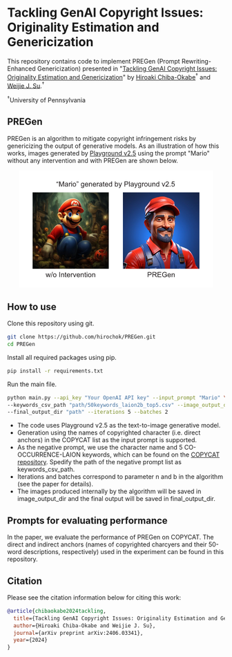 # Tackling GenAI Copyright Issues: Originality Estimation and Genericization

This repository contains code to implement PREGen (Prompt Rewriting-Enhanced Genericization) presented in "[Tackling GenAI Copyright Issues: Originality Estimation and Genericization](https://arxiv.org/abs/2406.03341)" by [Hiroaki Chiba-Okabe](https://hirochok.github.io/)<sup>†</sup> and [Weijie J. Su](http://stat.wharton.upenn.edu/~suw/).<sup>†</sup>

<sup>†</sup>University of Pennsylvania

## PREGen

PREGen is an algorithm to mitigate copyright infringement risks by genericizing the output of generative models. As an illustration of how this works, images generated by [Playground v2.5](https://huggingface.co/playgroundai/playground-v2.5-1024px-aesthetic) using the prompt "Mario" without any intervention and with PREGen are shown below.

<p align="center">
  <img src="asset/mario_sample.png" alt="Example Image" width="450"/>
</p>

## How to use

Clone this repository using git.

```bash
git clone https://github.com/hirochok/PREGen.git
cd PREGen
```

Install all required packages using pip.

```bash
pip install -r requirements.txt
```

Run the main file.

```bash
python main.py --api_key "Your OpenAI API key" --input_prompt "Mario" \
--keywords_csv_path "path/50keywords_laion2b_top5.csv" --image_output_dir "path" \
--final_output_dir "path" --iterations 5 --batches 2
```

* The code uses Playground v2.5 as the text-to-image generative model.
* Generation using the names of copyrighted character (i.e. direct anchors) in the COPYCAT list as the input prompt is supported.
* As the negative prompt, we use the character name and 5 CO-OCCURRENCE-LAION keywords, which can be found on the [COPYCAT repository](https://github.com/princeton-nlp/CopyCat). Spedify the path of the negative prompt list as keywords_csv_path.
* Iterations and batches correspond to parameter n and b in the algorithm (see the paper for details).
* The images produced internally by the algorithm will be saved in image_output_dir and the final output will be saved in final_output_dir.

## Prompts for evaluating performance

In the paper, we evaluate the performance of PREGen on COPYCAT. The direct and indirect anchors (names of copyrighted charcyers and their 50-word descriptions, respectively) used in the experiment can be found in this repository. 

## Citation

Please see the citation information below for citing this work:

```bibtex
@article{chibaokabe2024tackling,
  title={Tackling GenAI Copyright Issues: Originality Estimation and Genericization},
  author={Hiroaki Chiba-Okabe and Weijie J. Su},
  journal={arXiv preprint arXiv:2406.03341},
  year={2024}
}
